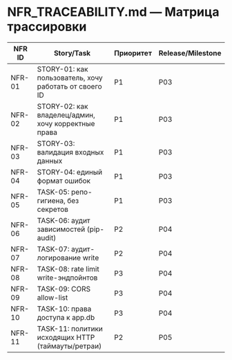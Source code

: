 # NFR_TRACEABILITY.md — Матрица трассировки

| NFR ID | Story/Task                                              | Приоритет | Release/Milestone |
|--------|---------------------------------------------------------|-----------|-------------------|
| NFR-01 | STORY-01: как пользователь, хочу работать от своего ID | P1        | P03               |
| NFR-02 | STORY-02: как владелец/админ, хочу корректные права    | P1        | P03               |
| NFR-03 | STORY-03: валидация входных данных                     | P1        | P03               |
| NFR-04 | STORY-04: единый формат ошибок                         | P1        | P03               |
| NFR-05 | TASK-05: репо-гигиена, без секретов                    | P1        | P03               |
| NFR-06 | TASK-06: аудит зависимостей (pip-audit)                | P2        | P04               |
| NFR-07 | TASK-07: аудит-логирование write                       | P2        | P04               |
| NFR-08 | TASK-08: rate limit write-эндпойнтов                   | P3        | P04               |
| NFR-09 | TASK-09: CORS allow-list                               | P3        | P04               |
| NFR-10 | TASK-10: права доступа к app.db                        | P3        | P04               |
| NFR-11 | TASK-11: политики исходящих HTTP (таймауты/ретраи)     | P2        | P05               |
